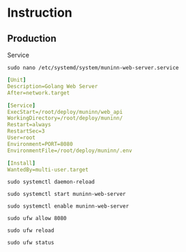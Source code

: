# Instruction

## Production

Service

`sudo nano /etc/systemd/system/muninn-web-server.service`

```yaml
[Unit]
Description=Golang Web Server
After=network.target

[Service]
ExecStart=/root/deploy/muninn/web_api
WorkingDirectory=/root/deploy/muninn/
Restart=always
RestartSec=3
User=root
Environment=PORT=8080
EnvironmentFile=/root/deploy/muninn/.env

[Install]
WantedBy=multi-user.target
```

`sudo systemctl daemon-reload`

`sudo systemctl start muninn-web-server`

`sudo systemctl enable muninn-web-server`

`sudo ufw allow 8080`

`sudo ufw reload`

`sudo ufw status`
